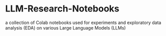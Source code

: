 # LLM-Research-Notebooks
a collection of Colab notebooks used for experiments and exploratory data analysis (EDA) on various Large Language Models (LLMs)
